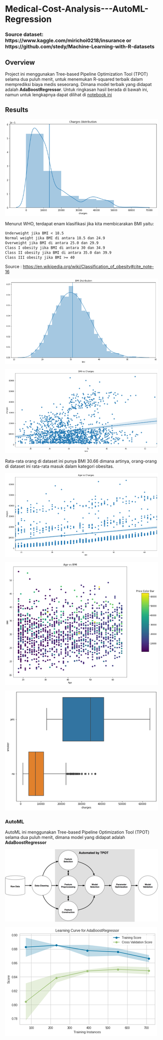 # Medical-Cost-Analysis---AutoML-Regression

<h3> Source dataset: https://www.kaggle.com/mirichoi0218/insurance or https://github.com/stedy/Machine-Learning-with-R-datasets </h3>

## Overview

Project ini menggunakan Tree-based Pipeline Optimization Tool (TPOT) selama dua puluh menit, untuk menemukan R-squared terbaik dalam memprediksi biaya medis seseorang. Dimana model terbaik yang didapat adalah <b>AdaBoostRegressor</b>. Untuk ringkasan hasil berada di bawah ini, namun untuk lengkapnya dapat dilihat di [notebook ini](https://github.com/Stev-create/Medical-Cost-Analysis---AutoML-Regression/edit/master/README.md) 

## Results


![GitHub Logo](/images/1.png)

Menurut WHO, terdapat enam klasifikasi jika kita membicarakan BMI yaitu:

    Underweight jika BMI < 18.5
    Normal weight jika BMI di antara 18.5 dan 24.9
    Overweight jika BMI di antara 25.0 dan 29.9
    Class I obesity jika BMI di antara 30 dan 34.9
    Class II obesity jika BMI di antara 35.0 dan 39.9
    Class III obesity jika BMI >= 40

Source : https://en.wikipedia.org/wiki/Classification_of_obesity#cite_note-16

![GitHub Logo](/images/2.png)

![GitHub Logo](/images/3.png)

Rata-rata orang di dataset ini punya BMI 30.66 dimana artinya, orang-orang di dataset ini rata-rata masuk dalam kategori obesitas. 

![GitHub Logo](/images/4.png)

![GitHub Logo](/images/6.png)

![GitHub Logo](/images/7.png)

### AutoML

AutoML ini menggunakan Tree-based Pipeline Optimization Tool (TPOT) selama dua puluh menit, dimana model yang didapat adalah <b>AdaBoostRegressor</b>

![GitHub Logo](/images/8.png)

![GitHub Logo](/images/9.png)

